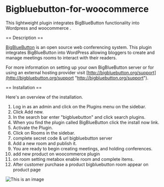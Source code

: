 # Bigbluebutton-for-woocommerce
This lightweight plugin integrates BigBlueButton functionality into Wordpress  and  woocommerce .

== Description ==

[BigBlueButton](http://bigbluebutton.org/ "BigBlueButton") is an open source web conferencing system. This plugin integrates BigBlueButton into WordPress allowing bloggers to create and manage meetings rooms to interact with their readers.

For more information on setting up your own BigBlueButton server or for using an external hosting provider visit [http://bigbluebutton.org/support](http://bigbluebutton.org/support "http://bigbluebutton.org/support").

== Installation ==

Here's an overview of the installation.

   1. Log in as an admin and click on the Plugins menu on the sidebar.
   2. Click Add new.
   3. In the search bar enter "bigbluebutton" and click search plugins.
   4. When you find the plugin called BigBlueButton click the install now link.
   5. Activate the Plugin.
   6. Click on Rooms in the sidebar.
   8. complete  secret code & url bigbluebutton server 
   7. Add a new room and publish it.
   9. You are ready to begin creating meetings, and holding conferences.
   10. add new product on woocommerce plugin
   11. on room setting metabox enable room  and complete items.
   12. After customer purchase a product  bigbluebutton room appear on product page  

![This is an image](https://arian.agency/wp-content/uploads/2021/11/bbb-wc.png)


